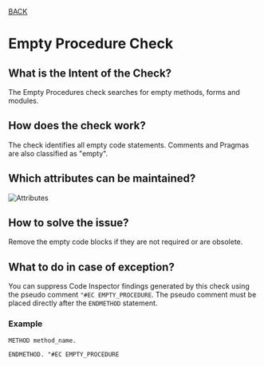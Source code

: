 [BACK](../check_documentation.md)

# Empty Procedure Check
## What is the Intent of the Check?
The Empty Procedures check searches for empty methods, forms and modules.

## How does the check work?
The check identifies all empty code statements. Comments and Pragmas are also classified as "empty".

## Which attributes can be maintained?
![Attributes](./img/empty_procedure.png)

## How to solve the issue?
Remove the empty code blocks if they are not required or are obsolete.

## What to do in case of exception?
You can suppress Code Inspector findings generated by this check using the pseudo comment `"#EC EMPTY_PROCEDURE`. The pseudo comment must be placed directly after the `ENDMETHOD` statement.

### Example
```abap
METHOD method_name.

ENDMETHOD. "#EC EMPTY_PROCEDURE
```
